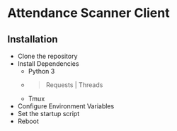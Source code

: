 # Attendance Scanner Client

## Installation

- Clone the repository
- Install Dependencies
  - Python 3
  - >Requests | Threads
  - Tmux
- Configure Environment Variables
- Set the startup script
- Reboot
